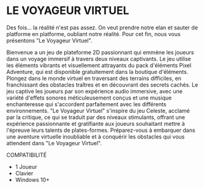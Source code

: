 <h1>LE VOYAGEUR VIRTUEL</h1>

Des fois... la réalité n'est pas assez. On veut prendre notre elan et sauter de platforme en platforme, oubliant notre réalité. Pour cet fin, nous vous présentons "Le Voyageur Virtuel".

Bienvenue a un jeu de plateforme 2D passionnant qui emmène les joueurs dans un voyage immersif à travers deux niveaux captivants. Le jeu utilise les éléments vibrants et visuellement attrayants du pack d'éléments Pixel Adventure, qui est disponible gratuitement dans la boutique d'éléments. Plongez dans le monde virtuel en traversant des terrains difficiles, en franchissant des obstacles traîtres et en découvrant des secrets cachés. Le jeu captive les joueurs par son expérience audio immersive, avec une variété d'effets sonores méticuleusement conçus et une musique enchanteresse qui s'accordent parfaitement avec les différents environnements. "Le Voyageur Virtuel" s'inspire du jeu Celeste, acclamé par la critique, ce qui se traduit par des niveaux stimulants, offrant une expérience passionnante et gratifiante aux joueurs souhaitant mettre à l'épreuve leurs talents de plates-formes. Préparez-vous à embarquer dans une aventure virtuelle inoubliable et à conquérir les obstacles qui vous attendent dans "Le Voyageur Virtuel".

COMPATIBILITÉ
- 1 Joueur
- Clavier
- Windows 10+

